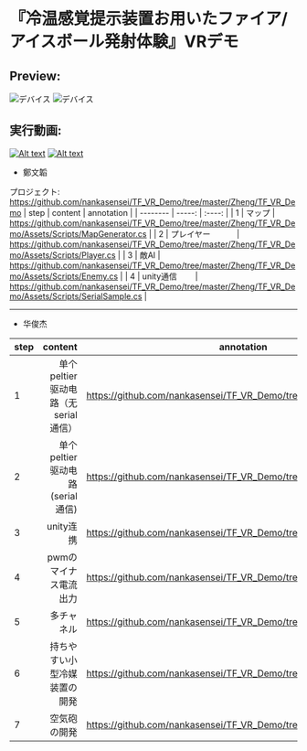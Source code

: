 # 『冷温感覚提示装置お用いたファイア/アイスボール発射体験』VRデモ

## Preview:

![デバイス](https://github.com/nankasensei/TF_VR_Demo/blob/master/device.jpg)
![デバイス](https://github.com/nankasensei/TF_VR_Demo/blob/master/VRpreview.png)
## 実行動画:
[![Alt text](https://img.youtube.com/vi/_xxa6czb-Og&t=7s/0.jpg)](https://www.youtube.com/watch?v=_xxa6czb-Og&t=7s)
[![Alt text](https://img.youtube.com/vi/1u_sJYBP724/0.jpg)](https://www.youtube.com/watch?v=1u_sJYBP724)

- 鄭文韜

プロジェクト: https://github.com/nankasensei/TF_VR_Demo/tree/master/Zheng/TF_VR_Demo
| step        | content    |  annotation  |
| --------    | -----:     | :----: |
| 1           | マップ     |   https://github.com/nankasensei/TF_VR_Demo/tree/master/Zheng/TF_VR_Demo/Assets/Scripts/MapGenerator.cs   |
| 2           | プレイヤー　　　 | https://github.com/nankasensei/TF_VR_Demo/tree/master/Zheng/TF_VR_Demo/Assets/Scripts/Player.cs     |
| 3           | 敵AI       |     https://github.com/nankasensei/TF_VR_Demo/tree/master/Zheng/TF_VR_Demo/Assets/Scripts/Enemy.cs   |
| 4           | unity通信　　  |    https://github.com/nankasensei/TF_VR_Demo/tree/master/Zheng/TF_VR_Demo/Assets/Scripts/SerialSample.cs    |

---

- 华俊杰

| step        | content                                 |  annotation  |
| --------    | -----:                                  | :----: |
| 1           | 单个peltier驱动电路（无serial 通信）      |   https://github.com/nankasensei/TF_VR_Demo/tree/master/Hua/step1.md    |
| 2           | 单个peltier驱动电路(serial 通信)         |    https://github.com/nankasensei/TF_VR_Demo/tree/master/Hua/step2.md    |
| 3           | unity连携                                |   https://github.com/nankasensei/TF_VR_Demo/tree/master/Hua/step3.md     |
| 4           | pwmのマイナス電流出力                                |   https://github.com/nankasensei/TF_VR_Demo/tree/master/Hua/step4.md     |
| 5           | 多チャネル                                |   https://github.com/nankasensei/TF_VR_Demo/tree/master/Hua/step5.md     |
| 6           | 持ちやすい小型冷媒装置の開発                               |   https://github.com/nankasensei/TF_VR_Demo/tree/master/Hua/step6.md     |
| 7           | 空気砲の開発                               |   https://github.com/nankasensei/TF_VR_Demo/tree/master/Hua/step7.md     |
